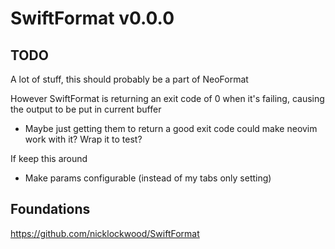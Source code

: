 # SwiftFormat v0.0.0

## TODO

A lot of stuff, this should probably be a part of NeoFormat

However SwiftFormat is returning an exit code of 0 when it's failing, causing the output to be put in current buffer

* Maybe just getting them to return a good exit code could make neovim work with it? Wrap it to test?

If keep this around

* Make params configurable (instead of my tabs only setting)

## Foundations

https://github.com/nicklockwood/SwiftFormat
